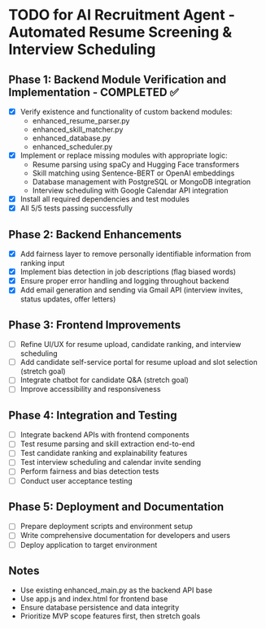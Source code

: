 # TODO for AI Recruitment Agent - Automated Resume Screening & Interview Scheduling

## Phase 1: Backend Module Verification and Implementation - COMPLETED ✅
- [x] Verify existence and functionality of custom backend modules:
  - enhanced_resume_parser.py
  - enhanced_skill_matcher.py
  - enhanced_database.py
  - enhanced_scheduler.py
- [x] Implement or replace missing modules with appropriate logic:
  - Resume parsing using spaCy and Hugging Face transformers
  - Skill matching using Sentence-BERT or OpenAI embeddings
  - Database management with PostgreSQL or MongoDB integration
  - Interview scheduling with Google Calendar API integration
- [x] Install all required dependencies and test modules
- [x] All 5/5 tests passing successfully

## Phase 2: Backend Enhancements
- [x] Add fairness layer to remove personally identifiable information from ranking input
- [x] Implement bias detection in job descriptions (flag biased words)
- [x] Ensure proper error handling and logging throughout backend
- [x] Add email generation and sending via Gmail API (interview invites, status updates, offer letters)

## Phase 3: Frontend Improvements
- [ ] Refine UI/UX for resume upload, candidate ranking, and interview scheduling
- [ ] Add candidate self-service portal for resume upload and slot selection (stretch goal)
- [ ] Integrate chatbot for candidate Q&A (stretch goal)
- [ ] Improve accessibility and responsiveness

## Phase 4: Integration and Testing
- [ ] Integrate backend APIs with frontend components
- [ ] Test resume parsing and skill extraction end-to-end
- [ ] Test candidate ranking and explainability features
- [ ] Test interview scheduling and calendar invite sending
- [ ] Perform fairness and bias detection tests
- [ ] Conduct user acceptance testing

## Phase 5: Deployment and Documentation
- [ ] Prepare deployment scripts and environment setup
- [ ] Write comprehensive documentation for developers and users
- [ ] Deploy application to target environment

## Notes
- Use existing enhanced_main.py as the backend API base
- Use app.js and index.html for frontend base
- Ensure database persistence and data integrity
- Prioritize MVP scope features first, then stretch goals
